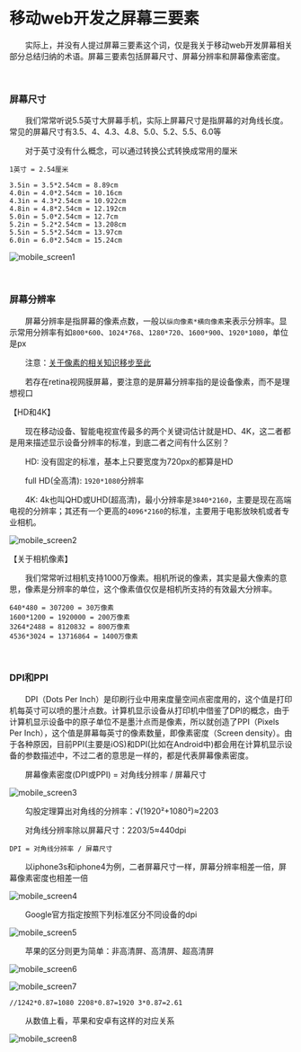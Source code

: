 # 移动web开发之屏幕三要素

&emsp;&emsp;实际上，并没有人提过屏幕三要素这个词，仅是我关于移动web开发屏幕相关部分总结归纳的术语。屏幕三要素包括屏幕尺寸、屏幕分辨率和屏幕像素密度。

&nbsp;

### 屏幕尺寸

&emsp;&emsp;我们常常听说5.5英寸大屏幕手机，实际上屏幕尺寸是指屏幕的对角线长度。常见的屏幕尺寸有3.5、4、4.3、4.8、5.0、5.2、5.5、6.0等

&emsp;&emsp;对于英寸没有什么概念，可以通过转换公式转换成常用的厘米

```
1英寸 = 2.54厘米
```
```
3.5in = 3.5*2.54cm = 8.89cm
4.0in = 4.0*2.54cm = 10.16cm
4.3in = 4.3*2.54cm = 10.922cm
4.8in = 4.8*2.54cm = 12.192cm
5.0in = 5.0*2.54cm = 12.7cm
5.2in = 5.2*2.54cm = 13.208cm
5.5in = 5.5*2.54cm = 13.97cm
6.0in = 6.0*2.54cm = 15.24cm
```

![mobile_screen1](https://pic.xiaohuochai.site/blog/mobile_screen1.jpg)

&nbsp;

### 屏幕分辨率

&emsp;&emsp;屏幕分辨率是指屏幕的像素点数，一般以`纵向像素*横向像素`来表示分辨率。显示常用分辨率有如`800*600`、`1024*768`、`1280*720`、`1600*900`、`1920*1080`，单位是px

&emsp;&emsp;注意：[关于像素的相关知识移步至此](http://www.cnblogs.com/xiaohuochai/p/5494624.html)

&emsp;&emsp;若存在retina视网膜屏幕，要注意的是屏幕分辨率指的是设备像素，而不是理想视口

【HD和4K】

&emsp;&emsp;现在移动设备、智能电视宣传最多的两个关键词估计就是HD、4K，这二者都是用来描述显示设备分辨率的标准，到底二者之间有什么区别？

&emsp;&emsp;HD: 没有固定的标准，基本上只要宽度为720px的都算是HD

&emsp;&emsp;full HD(全高清): `1920*1080`分辨率

&emsp;&emsp;4K: 4k也叫QHD或UHD(超高清)，最小分辨率是`3840*2160`，主要是现在高端电视的分辨率；其还有一个更高的`4096*2160`的标准，主要用于电影放映机或者专业相机。

![mobile_screen2](https://pic.xiaohuochai.site/blog/mobile_screen2.png)

【关于相机像素】

&emsp;&emsp;我们常常听过相机支持1000万像素。相机所说的像素，其实是最大像素的意思，像素是分辨率的单位，这个像素值仅仅是相机所支持的有效最大分辨率。

```
640*480 = 307200 = 30万像素
1600*1200 = 1920000 = 200万像素
3264*2488 = 8120832 = 800万像素
4536*3024 = 13716864 = 1400万像素
```

&nbsp;

### DPI和PPI

 &emsp;&emsp;DPI（Dots Per Inch）是印刷行业中用来度量空间点密度用的，这个值是打印机每英寸可以喷的墨汁点数。计算机显示设备从打印机中借鉴了DPI的概念，由于计算机显示设备中的原子单位不是墨汁点而是像素，所以就创造了PPI（Pixels Per Inch），这个值是屏幕每英寸的像素数量，即像素密度（Screen density）。由于各种原因，目前PPI(主要是iOS)和DPI(比如在Android中)都会用在计算机显示设备的参数描述中，不过二者的意思是一样的，都是代表屏幕像素密度。

&emsp;&emsp;屏幕像素密度(DPI或PPI) =&nbsp;对角线分辨率 / 屏幕尺寸

![mobile_screen3](https://pic.xiaohuochai.site/blog/mobile_screen3.jpg)

&emsp;&emsp;勾股定理算出对角线的分辨率：&radic;(1920&sup2;+1080&sup2;)&asymp;2203

&emsp;&emsp;对角线分辨率除以屏幕尺寸：2203/5&asymp;440dpi

```
DPI = 对角线分辨率 / 屏幕尺寸
```

&emsp;&emsp;以iphone3s和iphone4为例，二者屏幕尺寸一样，屏幕分辨率相差一倍，屏幕像素密度也相差一倍

![mobile_screen4](https://pic.xiaohuochai.site/blog/mobile_screen4.jpg)

&emsp;&emsp;Google官方指定按照下列标准区分不同设备的dpi

![mobile_screen5](https://pic.xiaohuochai.site/blog/mobile_screen5.jpg)

&emsp;&emsp;苹果的区分则更为简单：非高清屏、高清屏、超高清屏

![mobile_screen6](https://pic.xiaohuochai.site/blog/mobile_screen6.jpg)

![mobile_screen7](https://pic.xiaohuochai.site/blog/mobile_screen7.jpg)

```
//1242*0.87=1080 2208*0.87=1920 3*0.87=2.61
```

&emsp;&emsp;从数值上看，苹果和安卓有这样的对应关系

![mobile_screen8](https://pic.xiaohuochai.site/blog/mobile_screen8.jpg)

